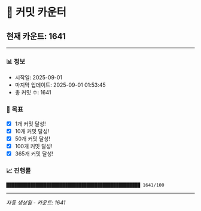 # 🔢 커밋 카운터

## 현재 카운트: 1641

---

### 📊 정보
- 시작일: 2025-09-01
- 마지막 업데이트: 2025-09-01 01:53:45
- 총 커밋 수: 1641

### 🎯 목표
- [x] 1개 커밋 달성!
- [x] 10개 커밋 달성!
- [x] 50개 커밋 달성!
- [x] 100개 커밋 달성!
- [x] 365개 커밋 달성!

### 📈 진행률
```
██████████████████████████████████████████████████ 1641/100
```

---
*자동 생성됨 - 카운트: 1641*
